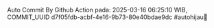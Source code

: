 Auto Commit By Github Action pada: 2025-03-16 06:25:10 WIB, COMMIT_UUID d7f05fdb-acbf-4e16-9b73-80e40bdae9dc #autohijau🗿
